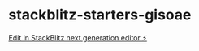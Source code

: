 # stackblitz-starters-gisoae

[Edit in StackBlitz next generation editor ⚡️](https://stackblitz.com/~/github.com/leonardovini74/stackblitz-starters-gisoae)